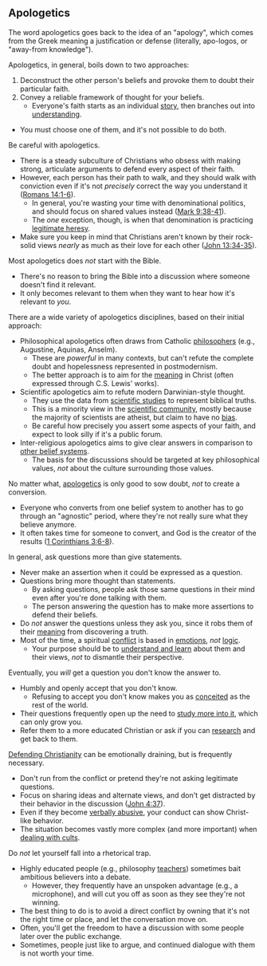 ## Apologetics

The word apologetics goes back to the idea of an "apology", which comes from the Greek meaning a justification or defense (literally, apo-logos, or "away-from knowledge").

Apologetics, in general, boils down to two approaches:

1. Deconstruct the other person's beliefs and provoke them to doubt their particular faith.
2. Convey a reliable framework of thought for your beliefs.
   - Everyone's faith starts as an individual [story](stories.md), then branches out into [understanding](understanding.md).

- You must choose one of them, and it's not possible to do both.

Be careful with apologetics.

- There is a steady subculture of Christians who obsess with making strong, articulate arguments to defend every aspect of their faith.
- However, each person has their path to walk, and they should walk with conviction even if it's not *precisely* correct the way you understand it ([Romans 14:1-6](https://biblehub.com/romans/14.htm)).
  - In general, you're wasting your time with denominational politics, and should focus on shared values instead ([Mark 9:38-41](https://biblehub.com/mark/9.htm)).
  - The *one* exception, though, is when that denomination is practicing [legitimate heresy](conflicts-christian-1_why.md).
- Make sure you keep in mind that Christians aren't known by their rock-solid views *nearly* as much as their love for each other ([John 13:34-35](https://biblehub.com/john/13.htm)).

Most apologetics does *not* start with the Bible.

- There's no reason to bring the Bible into a discussion where someone doesn't find it relevant.
- It only becomes relevant to them when they want to hear how it's relevant to *you*.

There are a wide variety of apologetics disciplines, based on their initial approach:

- Philosophical apologetics often draws from Catholic [philosophers](philosophy.md) (e.g., Augustine, Aquinas, Anselm).
  - These are *powerful* in many contexts, but can't refute the complete doubt and hopelessness represented in postmodernism.
  - The better approach is to aim for the [meaning](meaning.md) in Christ (often expressed through C.S. Lewis' works).
- Scientific apologetics aim to refute modern Darwinian-style thought.
  - They use the data from [scientific studies](science.md) to represent biblical truths.
  - This is a minority view in the [scientific community](science.md), mostly because the majority of scientists are atheist, but claim to have no [bias](mind-bias.md).
  - Be careful how precisely you assert some aspects of your faith, and expect to look silly if it's a public forum.
- Inter-religious apologetics aims to give clear answers in comparison to [other belief systems](religion.md).
  - The basis for the discussions should be targeted at key philosophical values, *not* about the culture surrounding those values.

No matter what, [apologetics](evangelism-apologetics.md) is only good to sow doubt, *not* to create a conversion.

- Everyone who converts from one belief system to another has to go through an "agnostic" period, where they're not really sure what they believe anymore.
- It often takes time for someone to convert, and God is the creator of the results ([1 Corinthians 3:6-8](https://biblehub.com/1_corinthians/3.htm)).

In general, ask questions more than give statements.

- Never make an assertion when it could be expressed as a question.
- Questions bring more thought than statements.
  - By asking questions, people ask those same questions in their mind even after you're done talking with them.
  - The person answering the question has to make more assertions to defend their beliefs.
- Do *not* answer the questions unless they ask you, since it robs them of their [meaning](meaning.md) from discovering a truth.
- Most of the time, a spiritual [conflict](people-5_conflicts.md) is based in [emotions](mind-feelings.md), *not* [logic](logic.md).
  - Your purpose should be to [understand and learn](understanding.md) about them and their views, *not* to dismantle their perspective.

Eventually, you *will* get a question you don't know the answer to.

- Humbly and openly accept that you don't know.
  - Refusing to accept you don't know makes you as [conceited](morality-sins.md) as the rest of the world.
- Their questions frequently open up the need to [study more into it](bible-study.md), which can only grow you.
- Refer them to a more educated Christian or ask if you can [research](information.md) and get back to them.

[Defending Christianity](evangelism-apologetics.md) can be emotionally draining, but is frequently necessary.

- Don't run from the conflict or pretend they're not asking legitimate questions.
- Focus on sharing ideas and alternate views, and don't get distracted by their behavior in the discussion ([John 4:37](https://biblehub.com/john/4-37.htm)).
- Even if they become [verbally abusive](people-5_conflicts.md), your conduct can show Christ-like behavior.
- The situation becomes vastly more complex (and more important) when [dealing with cults](culture-cults.md).

Do *not* let yourself fall into a rhetorical trap.

- Highly educated people (e.g., philosophy [teachers](education.md)) sometimes bait ambitious believers into a debate.
  - However, they frequently have an unspoken advantage (e.g., a microphone), and will cut you off as soon as they see they're not winning.
- The best thing to do is to avoid a direct conflict by owning that it's not the right time or place, and let the conversation move on.
- Often, you'll get the freedom to have a discussion with some people later over the public exchange.
- Sometimes, people just like to argue, and continued dialogue with them is not worth your time.
